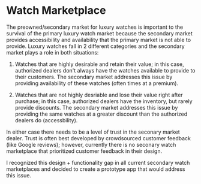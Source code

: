 # Watch Marketplace

The preowned/secondary market for luxury watches is important to the survival of the primary luxury watch market because the secondary market provides accessibility and availability that the primary market is not able to provide. Luxury watches fall in 2 different categories and the secondary market plays a role in both situations:

1. Watches that are highly desirable and retain their value; in this case, authorized dealers don't always have the watches available to provide to their customers. The secondary market addresses this issue by providing availability of these watches (often times at a premium). 

2. Watches that are not highly desriable and lose their value right after purchase; in this case, authorized dealers have the inventory, but rarely provide discounts. The secondary market addresses this issue by providing the same watches at a greater discount than the authorized dealers do (accessbility). 

In either case there needs to be a level of trust in the seconary market dealer. Trust is often best developed by crowdsourced customer feedback (like Google reviews); however, currently there is no seconary watch marketplace that prioritized customer feedback in their design. 

I recognized this design + functionality gap in all current secondary watch marketplaces and decided to create a prototype app that would address this issue. 

